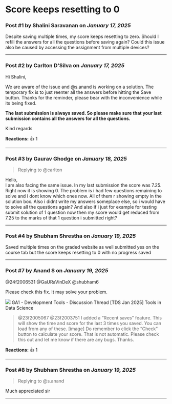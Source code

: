 # Score keeps resetting to 0

### Post #1 by **Shalini Saravanan** on *January 17, 2025*
Despite saving multiple times, my score keeps resetting to zero. Should I refill the answers for all the questions before saving again? Could this issue also be caused by accessing the assignment from multiple devices?

---

### Post #2 by **Carlton D'Silva** on *January 17, 2025*
Hi Shalini,

We are aware of the issue and @s.anand is working on a solution. The temporary fix is to just reenter all the answers before hitting the Save button. Thanks for the reminder, please bear with the inconvenience while its being fixed.

**The last submission is always saved. So please make sure that your last submission contains all the answers for all the questions.**

Kind regards

**Reactions:** 👍 1

---

### Post #3 by **Gaurav Ghodge** on *January 18, 2025*
> Replying to @carlton

Hello,  
I am also facing the same issue. In my last submission the score was 7.25. Right now it is showing 0. The problem is i had few questions remaining to solve and i dont know which ones now. All of them r showing empty in the solution box. Also i didnt write my answers someplace else, so i would have to solve all the questions again? And also if i just for example for testing submit solution of 1 question now then my score would get reduced from 7.25 to the marks of that 1 question i submitted right?

---

### Post #4 by **Shubham Shrestha** on *January 19, 2025*
Saved multiple times on the graded website as well submitted yes on the course tab but the score keeps resetting to 0 with no progress saved

---

### Post #7 by **Anand S** on *January 19, 2025*
@24f2006531 @GaURaVinDeX @shubham6

Please check this fix. It may solve your problem.

![](https://dub1.discourse-cdn.com/flex013/user_avatar/discourse.onlinedegree.iitm.ac.in/s.anand/48/15264_2.png)
GA1 - Development Tools - Discussion Thread [TDS Jan 2025] Tools in Data Science

> @23f2005067 @23f2003751 I added a “Recent saves” feature.
> This will show the time and score for the last 3 times you saved. You can load from any of these.
> [image]
> Do remember to click the “Check” button to calculate your score. That is not automatic.
> Please check this out and let me know if there are any bugs. Thanks.

**Reactions:** 👍 1

---

### Post #8 by **Shubham Shrestha** on *January 19, 2025*
> Replying to @s.anand

Much appreciated sir

---
